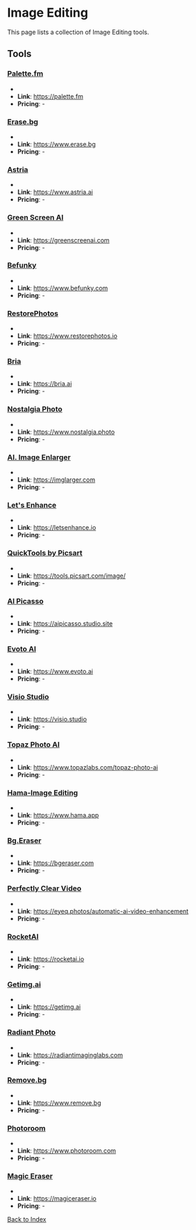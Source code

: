 # Image Editing

This page lists a collection of Image Editing tools.

## Tools

### [Palette.fm](https://palette.fm)
-
- **Link**: https://palette.fm
- **Pricing**: -

### [Erase.bg](https://www.erase.bg)
-
- **Link**: https://www.erase.bg
- **Pricing**: -

### [Astria](https://www.astria.ai)
-
- **Link**: https://www.astria.ai
- **Pricing**: -

### [Green Screen AI](https://greenscreenai.com)
-
- **Link**: https://greenscreenai.com
- **Pricing**: -

### [Befunky](https://www.befunky.com)
-
- **Link**: https://www.befunky.com
- **Pricing**: -

### [RestorePhotos](https://www.restorephotos.io)
-
- **Link**: https://www.restorephotos.io
- **Pricing**: -

### [Bria](https://bria.ai)
-
- **Link**: https://bria.ai
- **Pricing**: -

### [Nostalgia Photo](https://www.nostalgia.photo)
-
- **Link**: https://www.nostalgia.photo
- **Pricing**: -

### [AI. Image Enlarger](https://imglarger.com)
-
- **Link**: https://imglarger.com
- **Pricing**: -

### [Let's Enhance](https://letsenhance.io)
-
- **Link**: https://letsenhance.io
- **Pricing**: -

### [QuickTools by Picsart](https://tools.picsart.com/image/)
-
- **Link**: https://tools.picsart.com/image/
- **Pricing**: -

### [Al Picasso](https://aipicasso.studio.site)
-
- **Link**: https://aipicasso.studio.site
- **Pricing**: -

### [Evoto AI](https://www.evoto.ai)
-
- **Link**: https://www.evoto.ai
- **Pricing**: -

### [Visio Studio](https://visio.studio)
-
- **Link**: https://visio.studio
- **Pricing**: -

### [Topaz Photo AI](https://www.topazlabs.com/topaz-photo-ai)
-
- **Link**: https://www.topazlabs.com/topaz-photo-ai
- **Pricing**: -

### [Hama-Image Editing](https://www.hama.app)
-
- **Link**: https://www.hama.app
- **Pricing**: -

### [Bg.Eraser](https://bgeraser.com)
-
- **Link**: https://bgeraser.com
- **Pricing**: -

### [Perfectly Clear Video](https://eyeq.photos/automatic-ai-video-enhancement)
-
- **Link**: https://eyeq.photos/automatic-ai-video-enhancement
- **Pricing**: -

### [RocketAI](https://rocketai.io)
-
- **Link**: https://rocketai.io
- **Pricing**: -

### [Getimg.ai](https://getimg.ai)
-
- **Link**: https://getimg.ai
- **Pricing**: -

### [Radiant Photo](https://radiantimaginglabs.com)
-
- **Link**: https://radiantimaginglabs.com
- **Pricing**: -

### [Remove.bg](https://www.remove.bg)
-
- **Link**: https://www.remove.bg
- **Pricing**: -

### [Photoroom](https://www.photoroom.com)
-
- **Link**: https://www.photoroom.com
- **Pricing**: -

### [Magic Eraser](https://magiceraser.io)
-
- **Link**: https://magiceraser.io
- **Pricing**: -


[Back to Index](../README.MD)
